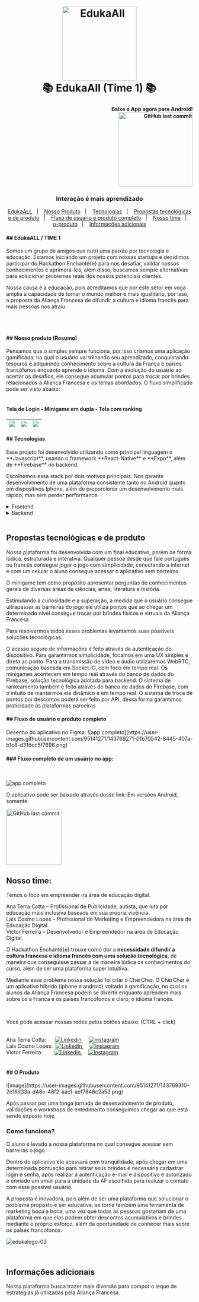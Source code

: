 
<h1 align="center">
    <img alt="EdukaAll" src="https://user-images.githubusercontent.com/95136949/143690590-12661775-e20e-4da8-882c-049280118c17.png" width=200 />
    <br>
    📚 EdukaAll (Time 1) 📚
</h1>

<h4 align="right">
        Baixe o App agora para Android!
    <div>
        <a href="https://expo.io/artifacts/b1cbf3aa-f2bd-4f7f-9f77-70a66b926b53">
        <img alt="GitHub last commit" src="fotos_do_projeto/google-play.png" width=200>
        </a>
    <div>
</h4>

<h3 align="center">
    Interação é mais aprendizado
</h3>

<p align="center">
  <a href="#edukaall--ods4">EdukaALL</a>&nbsp;&nbsp;&nbsp;|&nbsp;&nbsp;&nbsp;
  <a href="#nosso-produto-resumo">Nosso Produto</a>&nbsp;&nbsp;&nbsp;|&nbsp;&nbsp;&nbsp;
  <a href="#tecnologias">Tecnologias</a>&nbsp;&nbsp;&nbsp;|&nbsp;&nbsp;&nbsp;
  <a href="#propostas-tecnológicas-e-de-produto">Propostas tecnológicas e de produto</a>&nbsp;&nbsp;&nbsp;|&nbsp;&nbsp;&nbsp;
  <a href="#fluxo-de-usuário-e-produto-completo">Fluxo de usuário e produto completo</a>&nbsp;&nbsp;&nbsp;|&nbsp;&nbsp;&nbsp;
  <a href="#Nosso-time">Nosso time</a>&nbsp;&nbsp;&nbsp;|&nbsp;&nbsp;&nbsp;
  <a href="#o-produto">o-produto</a>&nbsp;&nbsp;&nbsp;|&nbsp;&nbsp;&nbsp;
  <a href="#informações-adicionais">Informações adicionais</a>
</p>


<h4>
## EdukaALL / TIME 1 <br/>
</h4>

Somos um grupo de amigos que nutri uma paixão por tecnologia e educação. Estamos iniciando um projeto com nossas startups e decidimos participar do Hackathon Enchanté{e} para nos desafiar, validar nossos conhecimentos e aprimorá-los, além disso, buscamos sempre alternativas para solucionar problemas reais dos nossos potenciais clientes. 

Nossa causa é a educação, pois acreditamos que por este setor em voga amplia a capacidade de tornar o mundo melhor e mais igualitário, por isso, a proposta da Aliança Francesa de difundir a cultura e idioma francês para mais pessoas nos atraiu.

<br/><br/>
<h4>## Nosso produto (Resumo)
</h4>

Pensamos que o simples sempre funciona, por isso criamos uma aplicação gamificada, na qual o usuário vai trilhando seu aprendizado, conquistando tesouros e adquirindo conhecimento sobre a cultura da França e países francófonos enquanto aprende o idioma.  Com a evolução do usuário ao acertar os desafios, ele consegue acumular pontos para trocar por brindes relacionados a Aliança Francesa e os temas abordados. O fluxo simplificado pode ser visto abaixo:
</br></br>
#### Tela de Login - Minigame em dupla - Tela com ranking
![](fotos_do_projeto/Login.png)  |  ![](fotos_do_projeto/Desafio.png) |  ![](fotos_do_projeto/Ranking.png)  |  
:---------------:|:----------------:|:-----------------:|


<h4>
## Tecnologias
</h4>
Esse projeto foi desenvolvido utilizando como principal linguagem o **Javascript**, usando o framework **React-Native** e **Expo**, além de **Firebase** no backend.

Escolhemos essa stack por dois motivos principais: Nos garante desenvolvimento de uma plataforma consistente tanto no Android quanto em dispositivos Iphone, além de proporcionar um desenvolvimento mais rápido, mas sem perder performance.

<details>
  <summary>Frontend</summary>
  
 - Javascript
 - Firebase
 - Lottie animations
 - React Navigation
 - react native dotenv
 - expo linear gradient
 - expo font

</details>

<details>
  <summary>Backend</summary>

 - Javascript
 - Firebase
 - Firestore database


</details>

<br/>

## **Propostas tecnológicas e de produto**

Nossa plataforma foi desenvolvida com um final educativo, porém de forma lúdica, estruturada e interativa. 
Qualquer pessoa desde que fale português ou francês consegue jogar o jogo com simplicidade, conectando a internet e com um celular o aluno consegue acessar o aplicativo sem barreiras. 

O minigame tem como propósito apresentar perguntas de conhecimentos gerais de diversas áreas de ciências, artes, literatura e história. 

Estimulando a curiosidade e a superação, a medida que o usuário consegue ultrapassar as barreiras do jogo ele utiliza pontos que ao chegar um determinado nível consegue trocar por brindes físicos e virtuais da Aliança Francesa 


Para resolvermos todos esses problemas levantamos suas possíveis soluções tecnológicas:

O acesso seguro de informações é feito através da autenticação do dispositivo. 
Para garantirmos simplicidade, focamos em uma UX simples e direta ao ponto.
Para a transmissão de vídeo e áudio utilizaremos WebRTC, comunicação baseada em Socket.IO, com foco em tempo real.
Os minigames acontecem em tempo real através do banco de dados do Firebase, solução tecnológica adotada para backend.
O sistema de rankeamento também é feito através do banco de dados do Firebase, com o intuito de mantermos ele dinâmico e em tempo real.
O sistema de troca de pontos por descontos poderá ser feito por API, dessa forma garantimos praticidade às plataformas parceiras

<h4>
## Fluxo de usuário e produto completo
</h4>
Desenho do aplicativo no Figma:
![app completo](https://user-images.githubusercontent.com/95141271/143769271-0fb70542-8445-407a-b1c8-d31dcc5f7696.png)

<h4>
### Fluxo completo de um usuário no app:
</h4><br/>

![app completo](fotos_do_projeto/fluxo-completo.gif)


O aplicativo pode ser baixado através desse link: Em versões Android, somente.

<a href="https://expo.io/artifacts/b1cbf3aa-f2bd-4f7f-9f77-70a66b926b53">
<img alt="GitHub last commit" src="fotos_do_projeto/google-play.png" width=150>
</a>

## Nosso time:

Temos o foco em empreender na área de educação digital.

Ana Terra Cotta – Profissional de Publicidade, autista, que luta por educação mais inclusiva baseada em sua própria vivência. <br/>
Laís Cosmo Lopes – Profissional de Marketing e Empreendedora na área de Educação Digital. <br/>
Victor Ferreira – Desenvolvedor e Empreendedor na área de Educação Digital. 

O Hackathon Enchanté{e} trouxe como dor a **necessidade difundir a cultura francesa e idioma francês com uma solução tecnológica**, de maneira que conseguisse passar a de maneira lúdica os conhecimentos do curso, além de ser uma plataforma super intuitiva. 

Mediante esse problema nossa solução foi criar o CherCher. O CherCher é um aplicativo híbrido (iphone e android) voltado à gamificação, no qual os alunos da Aliança Francesa podem se divertir enquanto aprendem mais sobre os a França e os países francófonos e claro, o idioma francês.

<br/>

Você pode acessar nossas redes pelos botões abaixo: (CTRL + click)</br></br>

<div>
Ana Terra Cotta: &nbsp;&nbsp;&nbsp;&nbsp;
<a href="https://www.linkedin.com/in/aprmtc/">
<img src="https://img.shields.io/badge/-LinkedIn-blue?style=flat-square&logo=Linkedin&logoColor=white&link=https://www.linkedin.com/in/aprmtc/" alt="Linkedin" />
</a>&nbsp;&nbsp;&nbsp;
<a href="https://www.instagram.com/anaaocontrari0/">
<img src="https://img.shields.io/badge/Instagram-E4405F?style=for-the-badge&logo=instagram&logoColor=white" alt="instagram" />
</a>
</div>

<div>
Laís Cosmo Lopes:&nbsp;
<a href="https://www.linkedin.com/in/laiscosmolopes/">
<img src="https://img.shields.io/badge/-LinkedIn-blue?style=flat-square&logo=Linkedin&logoColor=white&link=https://www.linkedin.com/in/laiscosmolopes/" alt="Linkedin" />
</a>&nbsp;&nbsp;&nbsp;
<a href="https://www.instagram.com/lalitalopes/">
<img src="https://img.shields.io/badge/Instagram-E4405F?style=for-the-badge&logo=instagram&logoColor=white" alt="instagram" />
</a>
</div>

<div>
Victor Ferreira:&nbsp;&nbsp;&nbsp;&nbsp;&nbsp;&nbsp;&nbsp;
<a href="https://www.linkedin.com/in/victor-hugo-5a9415151/">
<img src="https://img.shields.io/badge/-LinkedIn-blue?style=flat-square&logo=Linkedin&logoColor=white&link=https://www.linkedin.com/in/victor-hugo-5a9415151/" alt="Linkedin" />
</a>&nbsp;&nbsp;&nbsp;
<a href="https://www.instagram.com/victorhugoo.of/">
<img src="https://img.shields.io/badge/Instagram-E4405F?style=for-the-badge&logo=instagram&logoColor=white" alt="instagram" />
</a>
</div>

</br>
<h4>
## O Produto
</h4>
![image](https://user-images.githubusercontent.com/95141271/143769310-2e16d33a-d48e-48f2-aac1-aef7846c2a53.png)

Após passar por uma longa jornada de desenvolvimento de produto, validações e workshops de entedimento conseguimos chegar ao que está sendo exposto hoje.
</br>
### Como funciona? 

O aluno é levado a nossa plataforma no qual consegue acessar sem barreiras o jogo. 

Dentro do aplicativo ele acessará com tranquilidade, após chegar em uma determinada pontuação para retirar seus brindes é necessária cadastrar  login e senha, após realizar a autenticação e-mail e  dispositivo e autorizado e enviado um email para a unidade da AF escolhida para realizar o contato com esse possível usuário. 

A proposta é inovadora, pois além de ser uma plataforma que solucionar o problema proposto e ser educativa, se torna também uma ferramenta de marketing boca a boca, uma vez que todas as pessoas gostariam de uma plataforma em que elas podem obter descontos acumulativos e brindes mediante o próprio esforço, além da oportunidade de conhecer mais sobre os países francófonos.



![edukalogo-03](https://user-images.githubusercontent.com/95136949/143690590-12661775-e20e-4da8-882c-049280118c17.png)

        
</br> <h4>             
## Informações adicionais</h4>

Nossa plataforma busca trazer mais diversão para compor o leque de estratégias já utilizadas pela Aliança Francesa.

